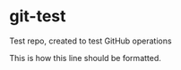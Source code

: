 # git-test
Test repo, created to test GitHub operations

This is how this line should be formatted.
